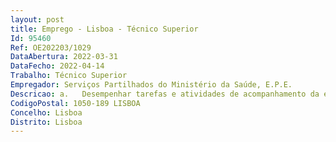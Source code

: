 ```yaml
--- 
layout: post
title: Emprego - Lisboa - Técnico Superior
Id: 95460
Ref: OE202203/1029
DataAbertura: 2022-03-31
DataFecho: 2022-04-14
Trabalho: Técnico Superior
Empregador: Serviços Partilhados do Ministério da Saúde, E.P.E.
Descricao: a.	Desempenhar tarefas e atividades de acompanhamento da execução orçamental e financeira de todos os processos inerentes ao PRR.b.	Preparar informação financeira consolidada de reporte às diversas entidades.
CodigoPostal: 1050-189 LISBOA
Concelho: Lisboa
Distrito: Lisboa
--- 
```

